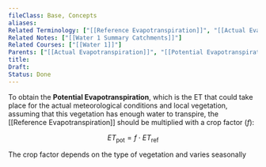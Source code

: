```yaml
---
fileClass: Base, Concepts
aliases: 
Related Terminology: ["[[Reference Evapotranspiration]]", "[[Actual Evapotranspiration]]", "[[Evapotranspiration]]"]
Related Notes: ["[[Water 1 Summary Catchments]]"]
Related Courses: ["[[Water 1]]"]
Parents: ["[[Actual Evapotranspiration]]", "[[Potential Evapotranspiration]]", "[[Reference Evapotranspiration]]", "[[Water 1 Summary Catchments]]", "[[Evapotranspiration]]"]
title: 
Draft: 
Status: Done
---
```

To obtain the **Potential Evapotranspiration**, which is the ET that could take place for the actual meteorological conditions and local vegetation, assuming that this vegetation has enough water to transpire, the [[Reference Evapotranspiration]] should be multiplied with a crop factor ($f$): 

$$
ET_{\text{pot}}=f \cdot ET_{\text{ref}}
$$

The crop factor depends on the type of vegetation and varies seasonally